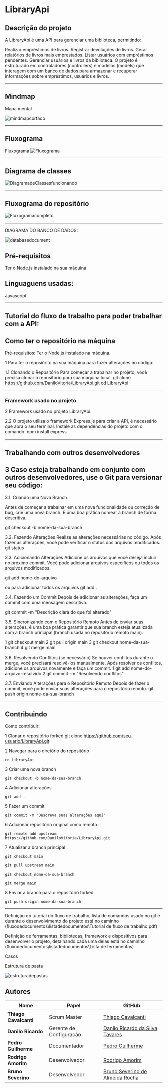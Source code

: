 # LibraryApi

## Descrição do projeto
A LibraryApi é uma API para gerenciar uma biblioteca, permitindo:

Realizar empréstimos de livros.
Registrar devoluções de livros.
Gerar relatórios de livros mais emprestados.
Listar usuários com empréstimos pendentes.
Gerenciar usuários e livros da biblioteca.
O projeto é estruturado em controladores (controllers) e modelos (models) que interagem com um banco de dados para armazenar e recuperar informações sobre empréstimos, usuários e livros.

---




## Mindmap
Mapa mental

 
![mindmapcortado](https://github.com/user-attachments/assets/f06e7d5c-2b21-4a5b-90e2-faafcd024054)


---

## Fluxograma
Fluxograma
![Fluxograma](https://github.com/user-attachments/assets/4570d764-dd5d-40ee-87c4-e16e2a924a87)


---


## Diagrama de classes

![DiagramadeClassesfuncionando](https://github.com/user-attachments/assets/4e21406c-a599-485d-80c3-dfa803458521)


---


## Fluxograma do repositório

![Fluxogramacompleto](https://github.com/user-attachments/assets/67cecf2c-2722-46b2-ad55-30634479865f)



---




DIAGRAMA DO BANCO DE DADOS:

![databasedocument](https://github.com/user-attachments/assets/534db501-ebeb-4ae8-98e1-651d8a42e032)



## Pré-requisitos
  Ter o Node.js instalado na sua máquina

  Linguaguens usadas:
  -
  Javascript

---
 
Tutorial do fluxo de trabalho para poder trabalhar com a API:
---

## Como ter o repositório na máquina

Pré-requisitos:
Ter o Node.js instalado na máquina.

1 Para ter o reposiórito na sua máquina para fazer alterações no código:

1.1 Clonando o Repositório
Para começar a trabalhar no projeto, você precisa clonar o repositório para sua
máquina local.
git clone https://github.com/DaniloVitoria/LibraryApi.git
cd LibraryApi

---


### Framework usado no projeto 
2 Framework usado no projeto LibraryApi:

2.2 O projeto utiliza o framework Express.js para criar a API, é necessário que abra o seu terminal.
Instale as dependências do projeto com o comando: npm install express

---


## Trabalhando com outros desenvolvedores

3 Caso esteja trabalhando em conjunto com outros desenvolvedores, use o Git para versionar seu código:
---

3.1. Criando uma Nova Branch

Antes de começar a trabalhar em uma nova funcionalidade ou correção de bug, crie
uma nova branch. É uma boa prática nomear a branch de forma descritiva.


git checkout -b nome-da-sua-branch


3.2. Fazendo Alterações
Realize as alterações necessárias no código. Após fazer as alterações, você pode
verificar o status dos arquivos modificados.
git status


3.3. Adicionando Alterações
Adicione os arquivos que você deseja incluir no próximo commit. Você pode adicionar
arquivos específicos ou todos os arquivos modificados.


git add nome-do-arquivo

ou para adicionar todos os arquivos
git add .


3.4. Fazendo um Commit
Depois de adicionar as alterações, faça um commit com uma mensagem descritiva.

git commit -m "Descrição clara do que foi alterado"


3.5. Sincronizando com o Repositório Remoto
Antes de enviar suas alterações, é uma boa prática garantir que sua branch esteja
atualizada com a branch principal (branch usada no repositório remoto main).

1 git checkout main
2 git pull origin main
3 git checkout nome-da-sua-branch
4 git merge main


3.6. Resolvendo Conflitos (se necessário)
Se houver conflitos durante o merge, você precisará resolvê-los manualmente. Após
resolver os conflitos, adicione os arquivos novamente e faça um commit.
1 git add nome-do-arquivo-resolvido
2 git commit -m "Resolvendo conflitos"


3.7. Enviando Alterações para o Repositório Remoto
Depois de fazer o commit, você pode enviar suas alterações para o repositório remoto.
git push origin nome-da-sua-branch

---





## Contribuindo
Como contribuir: 

1 Clonar o repositório forked
git clone https://github.com/seu-usuario/LibraryApi.git

2 Navegar para o diretório do repositório
```
cd LibraryApi
```

3 Criar uma nova branch
```
git checkout -b nome-da-sua-branch
```
4 Adicionar alterações

```
git add .
```

5 Fazer um commit

```
git commit -m "Descreva suas alterações aqui"
```

6 Adicionar repositório original como remoto
```
git remote add upstream https://github.com/DaniloVitoria/LibraryApi.git
```

7 Atualizar a branch principal
```
git checkout main
```

```
git pull upstream main
```

```
git checkout nome-da-sua-branch

```

```
git merge main
```


8 Enviar a branch para o repositório forked

```
git push origin nome-da-sua-branch
```


---



















Definição do tutorial do fluxo de trabalho, lista de comandos usado no git e durante o desenvolvimento do projeto está no caminho (fluxodedocumentos\listadedocumentos\Tutorial de fluxo de trabalho.pdf)

Definição de ferramentas, bibliotecas, framework e dispositivos para desenvolver o projeto, detalhando cada uma delas está no caminho (fluxodedocumentos\listadedocumentos\Lista de ferramentas)



Casos






Estrutura de pasta


![estruturadepastas](https://github.com/user-attachments/assets/d67abcbd-0719-4bbe-a689-717416ccdc07)




## Autores
| Nome                | Papel                     | GitHub                                      |
|---------------------|---------------------------|---------------------------------------------|
| **Thiago Cavalcanti**     | Scrum Master             | [Thiago Cavalcanti](https://github.com/ThiagoCsilvaa) |
| **Danilo Ricardo** | Gerente de Configuração             | [Danilo Ricardo da Silva Tavares](https://github.com/DaniloVitoria) |
| **Pedro Guilherme**   | Documentador | [Pedro Guilherme](https://github.com/Pedriito12) |
| **Rodrigo Amorim**|    Desenvolvedor | [Rodrigo Amorim ](https://github.com/AmorimRodrigoo)      |
| **Bruno Severino**  | Desenvolvedor             | [Bruno Severino de Almeida Rocha](https://github.com/MysticXiz) |


